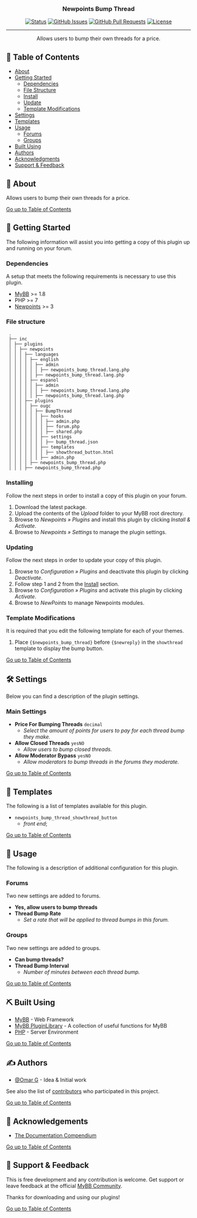 <h3 align="center">Newpoints Bump Thread</h3>

<div align="center">

[![Status](https://img.shields.io/badge/status-active-success.svg)]()
[![GitHub Issues](https://img.shields.io/github/issues/OUGC-Network/Newpoints--Bump-Thread.svg)](./issues)
[![GitHub Pull Requests](https://img.shields.io/github/issues-pr/OUGC-OUGC-Network/Newpoints--Bump-Thread.svg)](./pulls)
[![License](https://img.shields.io/badge/license-GPL-blue)](/LICENSE)

</div>

---

<p align="center"> Allows users to bump their own threads for a price.
    <br> 
</p>

## 📜 Table of Contents <a name = "table_of_contents"></a>

- [About](#about)
- [Getting Started](#getting_started)
    - [Dependencies](#dependencies)
    - [File Structure](#file_structure)
    - [Install](#install)
    - [Update](#update)
    - [Template Modifications](#template_modifications)
- [Settings](#settings)
- [Templates](#templates)
- [Usage](#usage)
    - [Forums](#usage_forums)
    - [Groups](#usage_groups)
- [Built Using](#built_using)
- [Authors](#authors)
- [Acknowledgments](#acknowledgement)
- [Support & Feedback](#support)

## 🚀 About <a name = "about"></a>

Allows users to bump their own threads for a price.

[Go up to Table of Contents](#table_of_contents)

## 📍 Getting Started <a name = "getting_started"></a>

The following information will assist you into getting a copy of this plugin up and running on your forum.

### Dependencies <a name = "dependencies"></a>

A setup that meets the following requirements is necessary to use this plugin.

- [MyBB](https://mybb.com/) >= 1.8
- PHP >= 7
- [Newpoints](https://github.com/OUGC-Network/Newpoints) >= 3

### File structure <a name = "file_structure"></a>

  ```
   .
   ├── inc
   │ ├── plugins
   │ │ ├── newpoints
   │ │ │ ├── languages
   │ │ │ │ ├── english
   │ │ │ │ │ ├── admin
   │ │ │ │ │ │ ├── newpoints_bump_thread.lang.php
   │ │ │ │ │ ├── newpoints_bump_thread.lang.php
   │ │ │ │ ├── espanol
   │ │ │ │ │ ├── admin
   │ │ │ │ │ │ ├── newpoints_bump_thread.lang.php
   │ │ │ │ │ ├── newpoints_bump_thread.lang.php
   │ │ │ ├── plugins
   │ │ │ │ ├── ougc
   │ │ │ │ │ ├── BumpThread
   │ │ │ │ │ │ ├── hooks
   │ │ │ │ │ │ │ ├── admin.php
   │ │ │ │ │ │ │ ├── forum.php
   │ │ │ │ │ │ │ ├── shared.php
   │ │ │ │ │ │ ├── settings
   │ │ │ │ │ │ │ ├── bump_thread.json
   │ │ │ │ │ │ ├── templates
   │ │ │ │ │ │ │ ├── showthread_button.html
   │ │ │ │ │ │ ├── admin.php
   │ │ │ │ ├── newpoints_bump_thread.php
   │ │ │ ├── newpoints_bump_thread.php
   ```

### Installing <a name = "install"></a>

Follow the next steps in order to install a copy of this plugin on your forum.

1. Download the latest package.
2. Upload the contents of the _Upload_ folder to your MyBB root directory.
3. Browse to _Newpoints » Plugins_ and install this plugin by clicking _Install & Activate_.
4. Browse to _Newpoints » Settings_ to manage the plugin settings.

### Updating <a name = "update"></a>

Follow the next steps in order to update your copy of this plugin.

1. Browse to _Configuration » Plugins_ and deactivate this plugin by clicking _Deactivate_.
2. Follow step 1 and 2 from the [Install](#install) section.
3. Browse to _Configuration » Plugins_ and activate this plugin by clicking _Activate_.
4. Browse to _NewPoints_ to manage Newpoints modules.

### Template Modifications <a name = "template_modifications"></a>

It is required that you edit the following template for each of your themes.

1. Place `{$newpoints_bump_thread}` before `{$newreply}` in the `showthread` template to display the bump button.

[Go up to Table of Contents](#table_of_contents)

## 🛠 Settings <a name = "settings"></a>

Below you can find a description of the plugin settings.

### Main Settings

- **Price For Bumping Threads** `decimal`
    - _Select the amount of points for users to pay for each thread bump they make._
- **Allow Closed Threads** `yesNO`
    - _Allow users to bump closed threads._
- **Allow Moderator Bypass** `yesNO`
    - _Allow moderators to bump threads in the forums they moderate._

[Go up to Table of Contents](#table_of_contents)

## 📐 Templates <a name = "templates"></a>

The following is a list of templates available for this plugin.

- `newpoints_bump_thread_showthread_button`
    - _front end_;

[Go up to Table of Contents](#table_of_contents)

## 📖 Usage <a name="usage"></a>

The following is a description of additional configuration for this plugin.

### Forums <a name="usage_forums"></a>

Two new settings are added to forums.

- **Yes, allow users to bump threads**
- **Thread Bump Rate**
    - _Set a rate that will be applied to thread bumps in this forum._

### Groups <a name="usage_groups"></a>

Two new settings are added to groups.

- **Can bump threads?**
- **Thread Bump Interval**
    - _Number of minutes between each thread bump._

[Go up to Table of Contents](#table_of_contents)

## ⛏ Built Using <a name = "built_using"></a>

- [MyBB](https://mybb.com/) - Web Framework
- [MyBB PluginLibrary](https://github.com/frostschutz/MyBB-PluginLibrary) - A collection of useful functions for MyBB
- [PHP](https://www.php.net/) - Server Environment

[Go up to Table of Contents](#table_of_contents)

## ✍️ Authors <a name = "authors"></a>

- [@Omar G](https://github.com/Sama34) - Idea & Initial work

See also the list of [contributors](https://github.com/OUGC-Network/Newpoints--Bump-Thread/contributors) who
participated in
this
project.

[Go up to Table of Contents](#table_of_contents)

## 🎉 Acknowledgements <a name = "acknowledgement"></a>

- [The Documentation Compendium](https://github.com/kylelobo/The-Documentation-Compendium)

[Go up to Table of Contents](#table_of_contents)

## 🎈 Support & Feedback <a name="support"></a>

This is free development and any contribution is welcome. Get support or leave feedback at the
official [MyBB Community](https://community.mybb.com/thread-159249.html).

Thanks for downloading and using our plugins!

[Go up to Table of Contents](#table_of_contents)